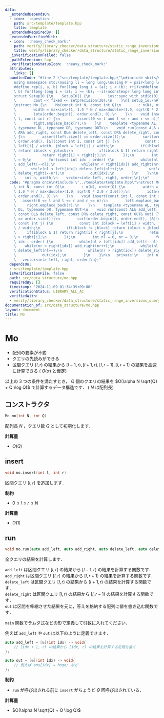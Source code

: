 ```yaml
---
data:
  _extendedDependsOn:
  - icon: ':question:'
    path: src/template/template.hpp
    title: template
  _extendedRequiredBy: []
  _extendedVerifiedWith:
  - icon: ':heavy_check_mark:'
    path: verify/library_checker/data_structure/static_range_inversions_query.test.cpp
    title: verify/library_checker/data_structure/static_range_inversions_query.test.cpp
  _isVerificationFailed: false
  _pathExtension: hpp
  _verificationStatusIcon: ':heavy_check_mark:'
  attributes:
    links: []
  bundledCode: "#line 2 \"src/template/template.hpp\"\n#include <bits/stdc++.h>\n\
    using namespace std;\nusing ll = long long;\nusing P = pair<long long, long long>;\n\
    #define rep(i, a, b) for(long long i = (a); i < (b); ++i)\n#define rrep(i, a,\
    \ b) for(long long i = (a); i >= (b); --i)\nconstexpr long long inf = 4e18;\n\
    struct SetupIO {\n    SetupIO() {\n        ios::sync_with_stdio(0);\n        cin.tie(0);\n\
    \        cout << fixed << setprecision(30);\n    }\n} setup_io;\n#line 3 \"src/data_structure/mo.hpp\"\
    \nstruct Mo {\n    Mo(const int N, const int Q)\n        : n(N), order(Q) {\n\
    \        width = max<int>(1, 1.0 * N / max<double>(1.0, sqrt(Q * 2.0 / 3.0)));\n\
    \        iota(order.begin(), order.end(), 0);\n    }\n    void insert(const int\
    \ l, const int r) {\n        assert(0 <= l and l <= r and r <= n);\n        left.emplace_back(l);\n\
    \        right.emplace_back(r);\n    }\n    template <typename AL, typename AR,\
    \ typename DL, typename DR, typename OUT>\n    void run(const AL& add_left, const\
    \ AR& add_right, const DL& delete_left, const DR& delete_right, const OUT& out)\
    \ {\n        assert(left.size() == order.size());\n        sort(order.begin(),\
    \ order.end(), [&](const int i, const int j) {\n            const int iblock =\
    \ left[i] / width, jblock = left[j] / width;\n            if(iblock != jblock)\
    \ return iblock < jblock;\n            if(iblock & 1) return right[i] < right[j];\n\
    \            return right[i] > right[j];\n        });\n        int nl = 0, nr\
    \ = 0;\n        for(const int idx : order) {\n            while(nl > left[idx])\
    \ add_left(--nl);\n            while(nr < right[idx]) add_right(nr++);\n     \
    \       while(nl < left[idx]) delete_left(nl++);\n            while(nr > right[idx])\
    \ delete_right(--nr);\n            out(idx);\n        }\n    }\n\n   private:\n\
    \    int n, width;\n    vector<int> left, right, order;\n};\n"
  code: "#pragma once\n#include \"../template/template.hpp\"\nstruct Mo {\n    Mo(const\
    \ int N, const int Q)\n        : n(N), order(Q) {\n        width = max<int>(1,\
    \ 1.0 * N / max<double>(1.0, sqrt(Q * 2.0 / 3.0)));\n        iota(order.begin(),\
    \ order.end(), 0);\n    }\n    void insert(const int l, const int r) {\n     \
    \   assert(0 <= l and l <= r and r <= n);\n        left.emplace_back(l);\n   \
    \     right.emplace_back(r);\n    }\n    template <typename AL, typename AR, typename\
    \ DL, typename DR, typename OUT>\n    void run(const AL& add_left, const AR& add_right,\
    \ const DL& delete_left, const DR& delete_right, const OUT& out) {\n        assert(left.size()\
    \ == order.size());\n        sort(order.begin(), order.end(), [&](const int i,\
    \ const int j) {\n            const int iblock = left[i] / width, jblock = left[j]\
    \ / width;\n            if(iblock != jblock) return iblock < jblock;\n       \
    \     if(iblock & 1) return right[i] < right[j];\n            return right[i]\
    \ > right[j];\n        });\n        int nl = 0, nr = 0;\n        for(const int\
    \ idx : order) {\n            while(nl > left[idx]) add_left(--nl);\n        \
    \    while(nr < right[idx]) add_right(nr++);\n            while(nl < left[idx])\
    \ delete_left(nl++);\n            while(nr > right[idx]) delete_right(--nr);\n\
    \            out(idx);\n        }\n    }\n\n   private:\n    int n, width;\n \
    \   vector<int> left, right, order;\n};"
  dependsOn:
  - src/template/template.hpp
  isVerificationFile: false
  path: src/data_structure/mo.hpp
  requiredBy: []
  timestamp: '2024-11-09 01:34:39+09:00'
  verificationStatus: LIBRARY_ALL_AC
  verifiedWith:
  - verify/library_checker/data_structure/static_range_inversions_query.test.cpp
documentation_of: src/data_structure/mo.hpp
layout: document
title: Mo
---
```


# Mo

- 配列の要素が不変
- クエリの先読みができる
- 区間クエリ $[l, r)$ の結果から $[l - 1, r), [l + 1, r), [l, r - 1), [l, r + 1)$ の結果を高速に計算できる ( $O(\alpha)$ と仮定)

以上の $3$ つの条件を満たすとき， $Q$ 個のクエリの結果を $O(\alpha N \sqrt{Q} + Q \log Q)$ で計算するデータ構造です． ( $N$ は配列長)

## コンストラクタ

```cpp
Mo mo(int N, int Q)
```

配列長 $N$ ，クエリ数 $Q$ として初期化します．

**計算量**

- $O(Q)$

## insert

```cpp
void mo.insert(int l, int r)
```

区間クエリ $[l, r)$ を追加します．

**制約**

- $0 \leq l \leq r \leq N$

**計算量**

- $O(1)$

## run

```cpp
void mo.run(auto add_left, auto add_right, auto delete_left, auto delete_right, auto out)
```

全クエリの結果を計算します．<br>

`add_left` は区間クエリ $[l, r)$ の結果から $[l - 1, r)$ の結果を計算する関数です．<br>
`add_right` は区間クエリ $[l, r)$ の結果から $[l, r + 1)$ の結果を計算する関数です．<br>
`delete_left` は区間クエリ $[l, r)$ の結果から $[l + 1, r)$ の結果を計算する関数です．<br>
`delete_right` は区間クエリ $[l, r)$ の結果から $[l, r - 1)$ の結果を計算する関数です．<br>
`out` は区間を伸縮させた結果を元に，答えを格納する配列に値を書き込む関数です．

`main` 関数でラムダ式などの形で定義して引数に入れてください．

例えば `add_left` や `out` は以下のように定義できます．

```cpp
auto add_left = [&](int idx) -> void{
    // [idx + 1, r) の結果から [idx, r) の結果を計算する処理を書く
};

auto out = [&](int idx) -> void{
    // 例えば ans[idx] = hoge; など
};
```

**制約**

- `run` が呼び出される前に `insert` がちょうど $Q$ 回呼び出されている．

**計算量**

- $O(\alpha N \sqrt{Q} + Q \log Q)$